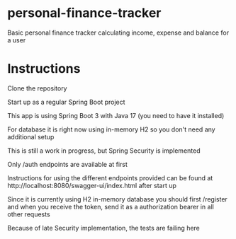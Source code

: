 # personal-finance-tracker
Basic personal finance tracker calculating income, expense and balance for a user

# Instructions
Clone the repository

Start up as a regular Spring Boot project

This app is using Spring Boot 3 with Java 17 (you need to have it installed)

For database it is right now using in-memory H2 so you don't need any additional setup

This is still a work in progress, but Spring Security is implemented

Only /auth endpoints are available at first

Instructions for using the different endpoints provided can be found at http://localhost:8080/swagger-ui/index.html after start up

Since it is currently using H2 in-memory database you should first /register and when you receive the token, send it as a authorization bearer in all other requests

Because of late Security implementation, the tests are failing here
